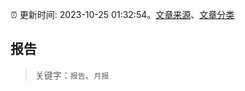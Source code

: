 :alarm_clock: 更新时间: 2023-10-25 01:32:54。[文章来源](/README.md)、[文章分类](/TAGS.md)

## 报告


> 关键字：`报告`、`月报`



